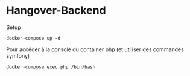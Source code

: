 # Hangover-Backend

Setup 
```
docker-compose up -d
```



Pour accéder à la console du container php (et utiliser des commandes symfony)
```
docker-compose exec php /bin/bash
```
